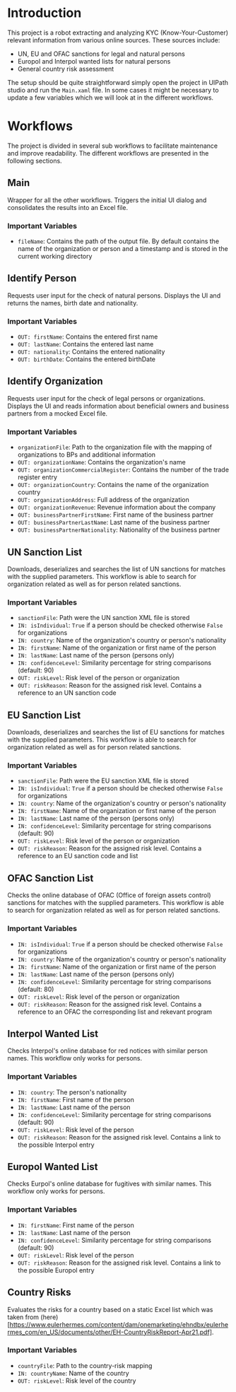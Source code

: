 # Introduction
This project is a robot extracting and analyzing KYC (Know-Your-Customer)
relevant information from various online sources. These sources include:
- UN, EU and OFAC sanctions for legal and natural persons
- Europol and Interpol wanted lists for natural persons
- General country risk assessment

The setup should be quite straightforward simply open the project in UIPath
studio and run the `Main.xaml` file. In some cases it might be necessary to
update a few variables which we will look at in the different workflows.

# Workflows
The project is divided in several sub workflows to facilitate maintenance and
improve readability. The different workflows are presented in the following
sections.

## Main
Wrapper for all the other workflows. Triggers the initial UI dialog and
consolidates the results into an Excel file.

### Important Variables
- `fileName`: Contains the path of the output file. By default contains the name
of the organization or person and a timestamp and is stored in the current
working directory

## Identify Person
Requests user input for the check of natural persons. Displays the UI and
returns the names, birth date and nationality.

### Important Variables
- `OUT: firstName`: Contains the entered first name
- `OUT: lastName`: Contains the entered last name
- `OUT: nationality`: Contains the entered nationality
- `OUT: birthDate`: Contains the entered birthDate

## Identify Organization
Requests user input for the check of legal persons or organizations. Displays
the UI and reads information about beneficial owners and business partners from
a mocked Excel file.

### Important Variables
- `organizationFile`: Path to the organization file with the mapping of
organizations to BPs and additional information
- `OUT: organizationName`: Contains the organization's name
- `OUT: organizationCommercialRegister`: Contains the number of the trade
register entry
- `OUT: organizationCountry`: Contains the name of the organization country
- `OUT: organizationAddress`: Full address of the organization
- `OUT: organizationRevenue`: Revenue information about the company
- `OUT: businessPartnerFirstName`: First name of the business partner
- `OUT: businessPartnerLastName`: Last name of the business partner
- `OUT: businessPartnerNationality`: Nationality of the business partner

## UN Sanction List
Downloads, deserializes and searches the list of UN sanctions for matches with
the supplied parameters. This workflow is able to search for organization
related as well as for person related sanctions.

### Important Variables
- `sanctionFile`: Path were the UN sanction XML file is stored
- `IN: isIndividual`: `True` if a person should be checked otherwise `False` for
organizations
- `IN: country`: Name of the organization's country or person's nationality
- `IN: firstName`: Name of the organization or first name of the person
- `IN: lastName`: Last name of the person (persons only)
- `IN: confidenceLevel`: Similarity percentage for string comparisons
(default: 90)
- `OUT: riskLevel`: Risk level of the person or organization
- `OUT: riskReason`: Reason for the assigned risk level. Contains a reference to
an UN sanction code

## EU Sanction List
Downloads, deserializes and searches the list of EU sanctions for matches with
the supplied parameters. This workflow is able to search for organization
related as well as for person related sanctions.

### Important Variables
- `sanctionFile`: Path were the EU sanction XML file is stored
- `IN: isIndividual`: `True` if a person should be checked otherwise `False` for
organizations
- `IN: country`: Name of the organization's country or person's nationality
- `IN: firstName`: Name of the organization or first name of the person
- `IN: lastName`: Last name of the person (persons only)
- `IN: confidenceLevel`: Similarity percentage for string comparisons
(default: 90)
- `OUT: riskLevel`: Risk level of the person or organization
- `OUT: riskReason`: Reason for the assigned risk level. Contains a reference to
an EU sanction code and list

## OFAC Sanction List
Checks the online database of OFAC (Office of foreign assets control) sanctions
for matches with the supplied parameters. This workflow is able to search for
organization related as well as for person related sanctions.

### Important Variables
- `IN: isIndividual`: `True` if a person should be checked otherwise `False` for
organizations
- `IN: country`: Name of the organization's country or person's nationality
- `IN: firstName`: Name of the organization or first name of the person
- `IN: lastName`: Last name of the person (persons only)
- `IN: confidenceLevel`: Similarity percentage for string comparisons
(default: 80)
- `OUT: riskLevel`: Risk level of the person or organization
- `OUT: riskReason`: Reason for the assigned risk level. Contains a reference to
an OFAC the corresponding list and rekevant program

## Interpol Wanted List
Checks Interpol's online database for red notices with similar person names.
This workflow only works for persons.

### Important Variables
- `IN: country`: The person's nationality
- `IN: firstName`: First name of the person
- `IN: lastName`: Last name of the person
- `IN: confidenceLevel`: Similarity percentage for string comparisons
(default: 90)
- `OUT: riskLevel`: Risk level of the person
- `OUT: riskReason`: Reason for the assigned risk level. Contains a link to the
possible Interpol entry

## Europol Wanted List
Checks Eurpol's online database for fugitives with similar names. This workflow
only works for persons.

### Important Variables
- `IN: firstName`: First name of the person
- `IN: lastName`: Last name of the person
- `IN: confidenceLevel`: Similarity percentage for string comparisons
(default: 90)
- `OUT: riskLevel`: Risk level of the person
- `OUT: riskReason`: Reason for the assigned risk level. Contains a link to the
possible Europol entry

## Country Risks
Evaluates the risks for a country based on a static Excel list which was taken
from (here)[https://www.eulerhermes.com/content/dam/onemarketing/ehndbx/eulerhermes_com/en_US/documents/other/EH-CountryRiskReport-Apr21.pdf].

### Important Variables
- `countryFile`: Path to the country-risk mapping
- `IN: countryName`: Name of the country
- `OUT: riskLevel`: Risk level of the country
